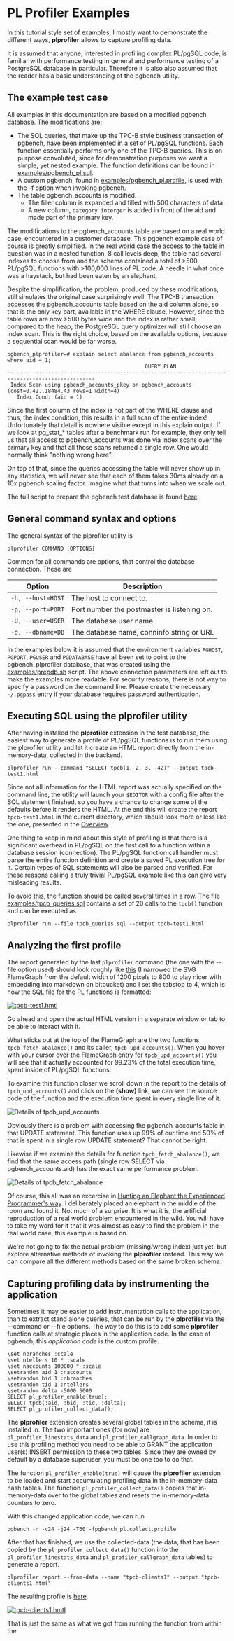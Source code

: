 PL Profiler Examples
====================

In this tutorial style set of examples, I mostly want to demonstrate the different ways, **plprofiler** allows to capture profiling data.

It is assumed that anyone, interested in profiling complex PL/pgSQL code, is familiar with performance testing in general and performance testing of a PostgreSQL database in particular. Therefore it is also also assumed that the reader has a basic understanding of the pgbench utility.

The example test case
---------------------

All examples in this documentation are based on a modified pgbench database. The modifications are:

* The SQL queries, that make up the TPC-B style business transaction of pgbench, have been implemented in a set of PL/pgSQL functions. Each function essentially performs only one of the TPC-B queries. This is on purpose convoluted, since for demonstration purposes we want a simple, yet nested example. The function definitions can be found in [examples/pgbench_pl.sql](../examples/pgbench_pl.sql).
* A custom pgbench, found in [examples/pgbench_pl.profile](../examples/pgbench_pl.profile), is used with the -f option when invoking pgbench. 
* The table pgbench_accounts is modified.
    * The filler column is expanded and filled with 500 characters of data.
    * A new column, `category interger` is added in front of the aid and made part of the primary key.
	
The modifications to the pgbench_accounts table are based on a real world case, encountered in a customer database. This pgbench example case of course is greatly simplified. In the real world case the access to the table in question was in a nested function, 8 call levels deep, the table had several indexes to choose from and the schema contained a total of >500 PL/pgSQL functions with >100,000 lines of PL code. A needle in what once was a haystack, but had been eaten by an elephant.

Despite the simplification, the problem, produced by these modifications, still simulates the original case surprisingly well. The TPC-B transaction accesses the pgbench_accounts table based on the aid column alone, so that is the only key part, available in the WHERE clause. However, since the table rows are now >500 bytes wide and the index is rather small, compared to the heap, the PostgreSQL query optimizer will still choose an index scan. This is the right choice, based on the available options, because a sequential scan would be far worse.

```
pgbench_plprofiler=# explain select abalance from pgbench_accounts where aid = 1;
                                            QUERY PLAN                                            
--------------------------------------------------------------------------------------------------
 Index Scan using pgbench_accounts_pkey on pgbench_accounts  (cost=0.42..18484.43 rows=1 width=4)
   Index Cond: (aid = 1)
```

Since the first column of the index is not part of the WHERE clause and thus, the index condition, this results in a full scan of the entire index! Unfortunately that detail is nowhere visible except in this explain output. If we look at pg_stat_* tables after a benchmark run for example, they only tell us that all access to pgbench_accounts was done via index scans over the primary key and that all those scans returned a single row. One would normally think "nothing wrong here".

On top of that, since the queries accessing the table will never show up in any statistics, we will never see that each of them takes 30ms already on a 10x pgbench scaling factor. Imagine what that turns into when we scale out.

The full script to prepare the pgbench test database is found [here](../examples/prepdb.sh).

General command syntax and options
----------------------------------

The general syntax of the plprofiler utility is

`plprofiler COMMAND [OPTIONS]`

Common for all commands are options, that control the database connection. These are

Option                | Description
--------------------- | ------------------------
`-h, --host=HOST`     | The host to connect to.
`-p, --port=PORT`     | Port number the postmaster is listening on.
`-U, --user=USER`     | The database user name.
`-d, --dbname=DB`     | The database name, conninfo string or URI.

In the examples below it is assumed that the environment variables `PGHOST`, `PGPORT`, `PGUSER` and `PGDATABASE` have all been set to point to the pgbench_plprofiler database, that was created using the [examples/prepdb.sh](../examples/prepdb.sh) script. The above connection parameters are left out to make the examples more readable. For security reasons, there is not way to specify a password on the command line. Please create the necessary `~/.pgpass` entry if your database requires password authentication.

Executing SQL using the plprofiler utility
------------------------------------------

After having installed the **plprofiler** extension in the test database, the easiest way to generate a profile of PL/pgSQL functions is to run them using the plprofiler utility and let it create an HTML report directly from the in-memory-data, collected in the backend.

`plprofiler run --command "SELECT tpcb(1, 2, 3, -42)" --output tpcb-test1.html`

Since not all information for the HTML report was actually specified on the command line, the utility will launch your `$EDITOR` with a config file after the SQL statement finished, so you have a chance to change some of the defaults before it renders the HTML. At the end this will create the report `tpcb-test1.html` in the current directory, which should look more or less like the one, presented in the [Overview](../README.md).

One thing to keep in mind about this style of profiling is that there is a significant overhead in PL/pgSQL on the first call to a function within a database session (connection). The PL/pgSQL function call handler must parse the entire function definition and create a saved PL execution tree for it. Certain types of SQL statements will also be parsed and verified. For these reasons calling a truly trivial PL/pgSQL example like this can give very misleading results. 

To avoid this, the function should be called several times in a row. The file [examples/tpcb_queries.sql](../examples/tpcb_queries.sql) contains a set of 20 calls to the `tpcb()` function and can be executed as

`plprofiler run --file tpcb_queries.sql --output tpcb-test1.html`

Analyzing the first profile
---------------------------

The report generated by the last `plprofiler` command (the one with the --file option used) should look roughly like [this](http://wi3ck.info/plprofiler/doc/tpcb-test1.html) (I narrowed the SVG FlameGraph from the default width of 1200 pixels to 800 to play nicer with embedding into markdown on bitbucket) and I set the tabstop to 4, which is how the SQL file for the PL functions is formatted:

[ ![tpcb-test1.hmtl](images/tpcb-test1.png) ](http://wi3ck.info/plprofiler/doc/tpcb-test1.html)

Go ahead and open the actual HTML version in a separate window or tab to be able to interact with it.

What sticks out at the top of the FlameGraph are the two functions `tpcb_fetch_abalance()` and its caller, `tpcb_upd_accounts()`. When you hover with your cursor over the FlameGraph entry for `tpcb_upd_accounts()` you will see that it actually accounted for 99.23% of the total execution time, spent inside of PL/pgSQL functions.

To examine this function closer we scroll down in the report to the details of `tpcb_upd_accounts()` and click on the **(show)** link, we can see the source code of the function and the execution time spent in every single line of it.

![Details of tpcb_upd_accounts](images/tpcb-test1-upd_accounts.png)

Obviously there is a problem with accessing the pgbench_accounts table in that UPDATE statement. This function uses up 99% of our time and 50% of that is spent in a single row UPDATE statement? That cannot be right. 

Likewise if we examine the details for function `tpcb_fetch_abalance()`, we find that the same access path (single row SELECT via pgbench_accounts.aid) has the exact same performance problem.

![Details of tpcb_fetch_abalance](images/tpcb-test1-fetch_abalance.png)

Of course, this all was an excercise in [Hunting an Elephant the Experienced Programmer's way](https://paws.kettering.edu/~jhuggins/humor/elephants.html). I deliberately placed an elephant in the middle of the room and found it. Not much of a surprise. It is what it is, the artificial reproduction of a real world problem encountered in the wild. You will have to take my word for it that it was almost as easy to find the problem in the real world case, this example is based on.

We're not going to fix the actual problem (missing/wrong index) just yet, but explore alternative methods of invoking the **plprofiler** instead. This way we can compare all the different methods based on the same broken schema.

Capturing profiling data by instrumenting the application
---------------------------------------------------------

Sometimes it may be easier to add instrumentation calls to the application, than to extract stand alone queries, that can be run by the **plprofiler** via the --command or --file options. The way to do this is to add some **plprofiler** function calls at strategic places in the application code. In the case of pgbench, this *application code* is the custom profile.

```
\set nbranches :scale
\set ntellers 10 * :scale
\set naccounts 100000 * :scale
\setrandom aid 1 :naccounts
\setrandom bid 1 :nbranches
\setrandom tid 1 :ntellers
\setrandom delta -5000 5000
SELECT pl_profiler_enable(true);
SELECT tpcb(:aid, :bid, :tid, :delta);
SELECT pl_profiler_collect_data();
```

The **plprofiler** extension creates several global tables in the schema, it is installed in. The two important ones (for now) are `pl_profiler_linestats_data` and `pl_profiler_callgraph_data`. In order to use this profiling method you need to be able to GRANT the application user(s) INSERT permission to these two tables. Since they are owned by default by a database superuser, you must be one too to do that.

The function `pl_profiler_enable(true)` will cause the **plprofiler** extension to be loaded and start accumulating profiling data in the in-memory-data hash tables. The function `pl_profiler_collect_data()` copies that in-memory-data over to the global tables and resets the in-memory-data counters to zero.

With this changed application code, we can run

`pgbench -n -c24 -j24 -T60 -fpgbench_pl.collect.profile`

After that has finished, we use the collected-data (the data, that has been copied by the `pl_profiler_collect_data()` function into the `pl_profiler_linestats_data` and `pl_profiler_callgraph_data` tables) to generate a report.

`plprofiler report --from-data --name "tpcb-clients1" --output "tpcb-clients1.html"`

The resulting profile is [here](http://wi3ck.info/plprofiler/doc/tpcb-clients1.html).

[ ![tpcb-clients1.hmtl](images/tpcb-test1-clients1.png) ](http://wi3ck.info/plprofiler/doc/tpcb-clients1.html)

That is just the same as what we got from running the function from within the 
